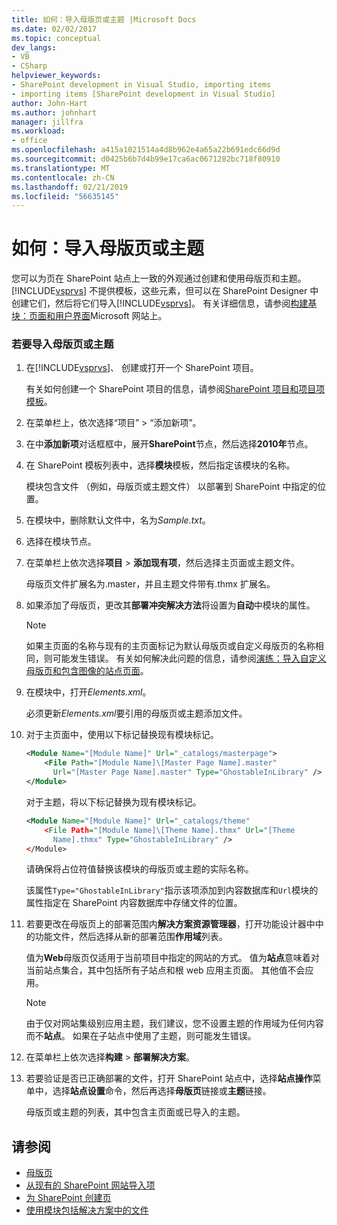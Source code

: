 ```yaml
---
title: 如何：导入母版页或主题 |Microsoft Docs
ms.date: 02/02/2017
ms.topic: conceptual
dev_langs:
- VB
- CSharp
helpviewer_keywords:
- SharePoint development in Visual Studio, importing items
- importing items [SharePoint development in Visual Studio]
author: John-Hart
ms.author: johnhart
manager: jillfra
ms.workload:
- office
ms.openlocfilehash: a415a1021514a4d8b962e4a65a22b691edc66d9d
ms.sourcegitcommit: d0425b6b7d4b99e17ca6ac0671282bc718f80910
ms.translationtype: MT
ms.contentlocale: zh-CN
ms.lasthandoff: 02/21/2019
ms.locfileid: "56635145"
---
```

# <a name="how-to-import-a-master-page-or-theme"></a>如何：导入母版页或主题
  您可以为页在 SharePoint 站点上一致的外观通过创建和使用母版页和主题。 [!INCLUDE[vsprvs](../sharepoint/includes/vsprvs-md.md)] 不提供模板，这些元素，但可以在 SharePoint Designer 中创建它们，然后将它们导入[!INCLUDE[vsprvs](../sharepoint/includes/vsprvs-md.md)]。 有关详细信息，请参阅[构建基块：页面和用户界面](http://go.microsoft.com/fwlink/?LinkID=182095)Microsoft 网站上。

### <a name="to-import-a-master-page-or-theme"></a>若要导入母版页或主题

1.  在[!INCLUDE[vsprvs](../sharepoint/includes/vsprvs-md.md)]、 创建或打开一个 SharePoint 项目。

     有关如何创建一个 SharePoint 项目的信息，请参阅[SharePoint 项目和项目项模板](../sharepoint/sharepoint-project-and-project-item-templates.md)。

2.  在菜单栏上，依次选择“项目” > “添加新项”。

3.  在中**添加新项**对话框框中，展开**SharePoint**节点，然后选择**2010年**节点。

4.  在 SharePoint 模板列表中，选择**模块**模板，然后指定该模块的名称。

     模块包含文件 （例如，母版页或主题文件） 以部署到 SharePoint 中指定的位置。

5.  在模块中，删除默认文件中，名为*Sample.txt*。

6.  选择在模块节点。

7.  在菜单栏上依次选择**项目** > **添加现有项**，然后选择主页面或主题文件。

     母版页文件扩展名为.master，并且主题文件带有.thmx 扩展名。

8.  如果添加了母版页，更改其**部署冲突解决方法**将设置为**自动**中模块的属性。

    > [!NOTE]
    >  如果主页面的名称与现有的主页面标记为默认母版页或自定义母版页的名称相同，则可能发生错误。 有关如何解决此问题的信息，请参阅[演练：导入自定义母版页和包含图像的站点页面](../sharepoint/walkthrough-import-a-custom-master-page-and-site-page-with-an-image.md)。

9. 在模块中，打开*Elements.xml*。

     必须更新*Elements.xml*要引用的母版页或主题添加文件。

10. 对于主页面中，使用以下标记替换现有模块标记。

    ```xml
    <Module Name="[Module Name]" Url="_catalogs/masterpage">
        <File Path="[Module Name]\[Master Page Name].master"
          Url="[Master Page Name].master" Type="GhostableInLibrary" />
    </Module>
    ```

     对于主题，将以下标记替换为现有模块标记。

    ```xml
    <Module Name="[Module Name]" Url="_catalogs/theme"
        <File Path="[Module Name]\[Theme Name].thmx" Url="[Theme
          Name].thmx" Type="GhostableInLibrary" />
    </Module>
    ```

     请确保将占位符值替换该模块的母版页或主题的实际名称。

     该属性`Type="GhostableInLibrary"`指示该项添加到内容数据库和`Url`模块的属性指定在 SharePoint 内容数据库中存储文件的位置。

11. 若要更改在母版页上的部署范围内**解决方案资源管理器**，打开功能设计器中中的功能文件，然后选择从新的部署范围**作用域**列表。

     值为**Web**母版页仅适用于当前项目中指定的网站的方式。 值为**站点**意味着对当前站点集合，其中包括所有子站点和根 web 应用主页面。 其他值不会应用。

    > [!NOTE]
    >  由于仅对网站集级别应用主题，我们建议，您不设置主题的作用域为任何内容而不**站点**。 如果在子站点中使用了主题，则可能发生错误。

12. 在菜单栏上依次选择**构建** > **部署解决方案**。

13. 若要验证是否已正确部署的文件，打开 SharePoint 站点中，选择**站点操作**菜单中，选择**站点设置**命令，然后再选择**母版页**链接或**主题**链接。

     母版页或主题的列表，其中包含主页面或已导入的主题。

## <a name="see-also"></a>请参阅
- [母版页](http://go.microsoft.com/fwlink/?LinkId=184955)
- [从现有的 SharePoint 网站导入项](../sharepoint/importing-items-from-an-existing-sharepoint-site.md)
- [为 SharePoint 创建页](../sharepoint/creating-pages-for-sharepoint.md)
- [使用模块包括解决方案中的文件](../sharepoint/using-modules-to-include-files-in-the-solution.md)

